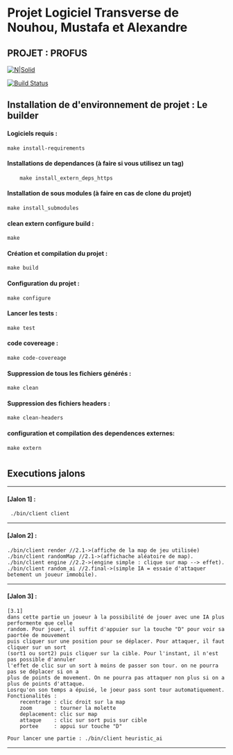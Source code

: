 
# Projet Logiciel Transverse de Nouhou, Mustafa et Alexandre

## PROJET : PROFUS

[![N|Solid](https://cldup.com/dTxpPi9lDf.thumb.png)](https://nodesource.com/products/nsolid)

[![Build Status](https://travis-ci.org/joemccann/dillinger.svg?branch=master)](https://travis-ci.org/joemccann/dillinger)

## Installation de d'environnement de projet : Le builder

#### Logiciels requis :
    make install-requirements
#### Installations de dependances (à faire si vous utilisez un tag)
        make install_extern_deps_https
#### Installation de sous modules (à faire en cas de clone du projet)
    make install_submodules
#### clean extern configure build :
    make
#### Création et compilation du projet :
    make build
#### Configuration du projet :
    make configure
#### Lancer les tests :
    make test
#### code covereage :
    make code-covereage
#### Suppression de tous les fichiers générés :
    make clean
#### Suppression des fichiers headers :
    make clean-headers
#### configuration et compilation des dependences externes:
    make extern


#

## Executions jalons


---
#### [Jalon 1] :   
 
     ./bin/client client
---
#### [Jalon 2] :
    ./bin/client render //2.1->(affiche de la map de jeu utilisée)
    ./bin/client randomMap //2.1->(affichache aléatoire de map).
    ./bin/client engine //2.2->(engine simple : clique sur map --> effet).
    ./bin/client random_ai //2.final->(simple IA = essaie d'attaquer betement un joueur immobile).
---
#### [Jalon 3] :
    [3.1]
    dans cette partie un joueur à la possibilité de jouer avec une IA plus performente que celle 
    random. Pour jouer, il suffit d'appuier sur la touche "D" pour voir sa paortée de mouvement 
    puis cliquer sur une position pour se déplacer. Pour attaquer, il faut cliquer sur un sort 
    (sort1 ou sort2) puis cliquer sur la cible. Pour l'instant, il n'est pas possible d'annuler 
    l'effet de clic sur un sort à moins de passer son tour. on ne pourra pas se déplacer si on a 
    plus de points de movement. On ne pourra pas attaquer non plus si on a plus de points d'attaque. 
    Losrqu'on son temps a épuisé, le joeur pass sont tour automatiquement.
    Fonctionalités : 
        recentrage : clic droit sur la map
        zoom       : tourner la molette
        deplacement: clic sur map
        attaque    : clic sur sort puis sur cible
        portee     : appui sur touche "D"
    
    Pour lancer une partie : ./bin/client heuristic_ai
---
